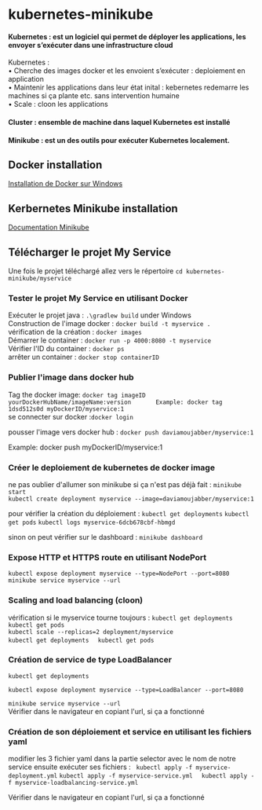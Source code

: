 # kubernetes-minikube
#### Kubernetes : est un logiciel qui permet de déployer les applications, les envoyer s’exécuter dans une infrastructure cloud 
Kubernetes :    
•	Cherche des images docker et les envoient s’exécuter : deploiement en application     
•	Maintenir les applications dans leur état inital : kebernetes redemarre les machines si ça plante etc. sans intervention humaine    
•	Scale : cloon les applications 
#### Cluster : ensemble de machine dans laquel Kubernetes est installé 
#### Minikube : est un des outils pour exécuter Kubernetes localement. 
## Docker installation
[Installation de Docker sur Windows](https://docs.docker.com/desktop/install/windows-install/)
## Kerbernetes Minikube installation 
[Documentation Minikube](https://minikube.sigs.k8s.io/docs/start/)
## Télécharger le projet My Service
Une fois le projet téléchargé allez vers le répertoire `cd kubernetes-minikube/myservice`

### Tester le projet My Service en utilisant Docker 
Exécuter le projet java : `.\gradlew build` under Windows   
Construction de l'image docker : `docker build -t myservice . `  
vérification de la création : `docker images`   
Démarrer le container : `docker run -p 4000:8080 -t myservice`   
Vérifier l'ID du container : `docker ps `  
arrêter un container : `docker stop containerID `  
### Publier l'image dans docker hub    
Tag the docker image: `docker tag imageID yourDockerHubName/imageName:version      
Example: docker tag 1dsd512s0d myDockerID/myservice:1  `    
se connecter sur docker :` docker login `

pousser l'image vers docker hub : `docker push daviamoujabber/myservice:1`

Example: docker push myDockerID/myservice:1

### Créer le deploiement de kubernetes de docker image 
ne pas oublier d'allumer son minikube si ça n'est pas déjà fait : `minikube start `   
`kubectl create deployment myservice --image=daviamoujabber/myservice:1`

pour vérifier la création du déploiement : 
`kubectl get deployments`
`kubectl get pods`
`kubectl logs myservice-6dcb678cbf-hbmgd  ` 

sinon on peut vérifier sur le dashboard : `minikube dashboard` 

### Expose HTTP et HTTPS route en utilisant NodePort 
`kubectl expose deployment myservice --type=NodePort --port=8080`
`minikube service myservice --url`
### Scaling and load balancing (cloon) 
vérification si le myservice tourne toujours : `kubectl get deployments  ` 
`kubectl get pods`   
`kubectl scale --replicas=2 deployment/myservice `  
`kubectl get deployments  ` 
`kubectl get pods  ` 
### Création de service de type LoadBalancer 
`kubectl get deployments`

`kubectl expose deployment myservice --type=LoadBalancer --port=8080`

`minikube service myservice --url `  
Vérifier dans le navigateur en copiant l'url, si ça a fonctionné 
### Création de son déploiement et service en utilisant les fichiers yaml 
modifier les 3 fichier yaml dans la partie selector avec le nom de notre service ensuite exécuter ses fichiers :   ` kubectl apply -f myservice-deployment.yml`
`kubectl apply -f myservice-service.yml  ` 
`kubectl apply -f myservice-loadbalancing-service.yml`

Vérifier dans le navigateur en copiant l'url, si ça a fonctionné 

